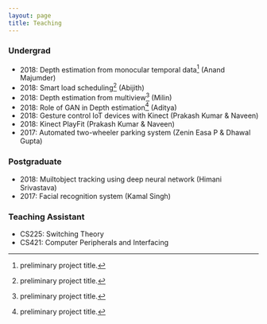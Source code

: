 ```yaml
---
layout: page
title: Teaching
---
```


### Undergrad

* 2018: Depth estimation from monocular temporal data[^fn] (Anand Majumder)
* 2018: Smart load scheduling[^fn] (Abijith)
* 2018: Depth estimation from multiview[^fn] (Milin)
* 2018: Role of GAN in Depth estimation[^fn] (Aditya)
* 2018: Gesture control IoT devices with Kinect (Prakash Kumar & Naveen)
* 2018: Kinect PlayFit (Prakash Kumar & Naveen)
* 2017: Automated two-wheeler parking system (Zenin Easa P & Dhawal Gupta)

### Postgraduate

* 2018: Muiltobject tracking using deep neural network (Himani Srivastava)
* 2017: Facial recognition system (Kamal Singh)

### Teaching Assistant

* CS225: Switching Theory
* CS421: Computer Peripherals and Interfacing

[^fn]: preliminary project title.
